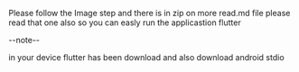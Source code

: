 Please follow the Image step and there is in zip on more read.md file please read that one also so you can easly run the applicastion
flutter 


--note--

in your device flutter has been download and also download android stdio
